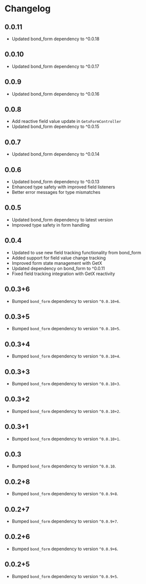 # Changelog
## 0.0.11
* Updated bond_form dependency to ^0.0.18

## 0.0.10
* Updated bond_form dependency to ^0.0.17

## 0.0.9
* Updated bond_form dependency to ^0.0.16

## 0.0.8
* Add reactive field value update in `GetxFormController`
* Updated bond_form dependency to ^0.0.15

## 0.0.7
* Updated bond_form dependency to ^0.0.14

## 0.0.6

* Updated bond_form dependency to ^0.0.13
* Enhanced type safety with improved field listeners
* Better error messages for type mismatches

## 0.0.5

* Updated bond_form dependency to latest version
* Improved type safety in form handling

## 0.0.4
* Updated to use new field tracking functionality from bond_form
* Added support for field value change tracking
* Improved form state management with GetX
* Updated dependency on bond_form to ^0.0.11
* Fixed field tracking integration with GetX reactivity

## 0.0.3+6
- Bumped `bond_form` dependency to version `^0.0.10+6`.

## 0.0.3+5
- Bumped `bond_form` dependency to version `^0.0.10+5`.

## 0.0.3+4
- Bumped `bond_form` dependency to version `^0.0.10+4`.

## 0.0.3+3
- Bumped `bond_form` dependency to version `^0.0.10+3`.

## 0.0.3+2
- Bumped `bond_form` dependency to version `^0.0.10+2`.

## 0.0.3+1
- Bumped `bond_form` dependency to version `^0.0.10+1`.

## 0.0.3
- Bumped `bond_form` dependency to version `^0.0.10`.

## 0.0.2+8
- Bumped `bond_form` dependency to version `^0.0.9+8`.

## 0.0.2+7
- Bumped `bond_form` dependency to version `^0.0.9+7`.

## 0.0.2+6
- Bumped `bond_form` dependency to version `^0.0.9+6`.

## 0.0.2+5
- Bumped `bond_form` dependency to version `^0.0.9+5`.

